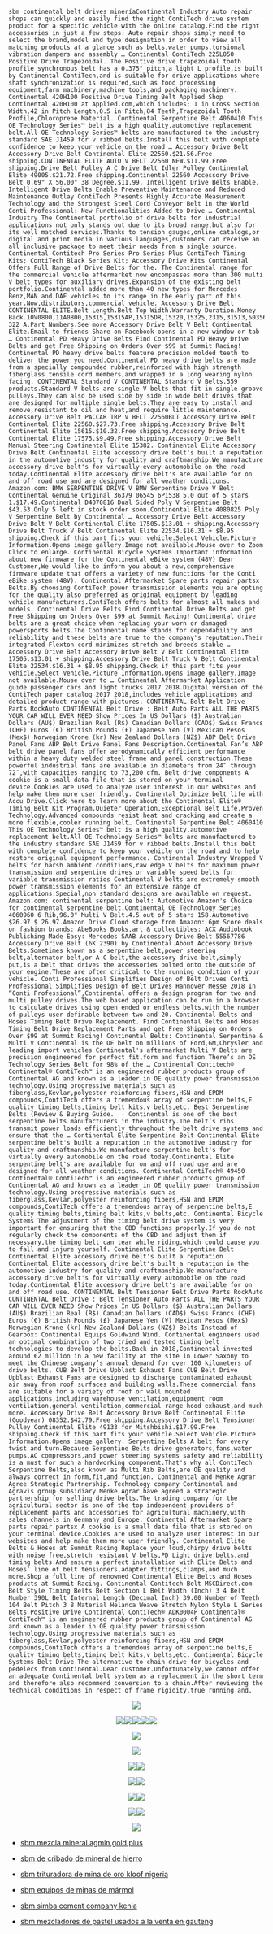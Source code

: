 
```
sbm continental belt drives mineríaContinental Industry Auto repair shops can quickly and easily find the right ContiTech drive system product for a specific vehicle with the online catalog.Find the right accessories in just a few steps: Auto repair shops simply need to select the brand,model and type designation in order to view all matching products at a glance such as belts,water pumps,torsional vibration dampers and assembly … Continental ContiTech 225L050 Positive Drive Trapezoidal. The Positive drive trapezoidal tooth profile synchronous belt has a 0.375" pitch,a light L profile,is built by Continental ContiTech,and is suitable for drive applications where shaft synchronization is required,such as food processing equipment,farm machinery,machine tools,and packaging machinery. Continental 420H100 Positive Drive Timing Belt Applied Shop Continental 420H100 at Applied.com,which includes; 1 in Cross Section Width,42 in Pitch Length,0.5 in Pitch,84 Teeth,Trapezoidal Tooth Profile,Chloroprene Material. Continental Serpentine Belt 4060410 This OE Technology Series™ belt is a high quality,automotive replacement belt.All OE Technology Series™ belts are manufactured to the industry standard SAE J1459 for v ribbed belts.Install this belt with complete confidence to keep your vehicle on the road … Accessory Drive Belt Accessory Drive Belt Continental Elite 22560.$21.56.Free shipping.CONTINENTAL ELITE AUTO V BELT 22560 NEW.$11.99.Free shipping.Drive Belt Pulley A C Drive Belt Idler Pulley Continental Elite 49005.$21.72.Free shipping.Continental 22560 Accessory Drive Belt 0.69" X 56.00" 38 Degree.$11.99. Intelligent Drive Belts Enable. Intelligent Drive Belts Enable Preventive Maintenance and Reduced Maintenance Outlay ContiTech Presents Highly Accurate Measurement Technology and the Strongest Steel Cord Conveyor Belt in the World Conti Professional: New Functionalities Added to Drive … Continental Industry The Continental portfolio of drive belts for industrial applications not only stands out due to its broad range,but also for its well matched services.Thanks to tension gauges,online catalogs,or digital and print media in various languages,customers can receive an all inclusive package to meet their needs from a single source. Continental Contitech Pro Series Pro Series Plus ContiTech Timing Kits; ContiTech Black Series Kit; Accessory Drive Kits Continental Offers Full Range of Drive Belts for the. The Continental range for the commercial vehicle aftermarket now encompasses more than 300 multi V belt types for auxiliary drives.Expansion of the existing belt portfolio.Continental added more than 40 new types for Mercedes Benz,MAN and DAF vehicles to its range in the early part of this year.Now,distributors,commercial vehicle. Accessory Drive Belt CONTINENTAL ELITE.Belt Length.Belt Top Width.Warranty Duration.Money Back.10V0800,11A0800,15315,15315AP,15315DR,15320,15325,2315,31513,50356,7315,AVX10X0813LA,JB 322 A.Part Numbers.See more Accessory Drive Belt V Belt Continental Elite.Email to friends Share on Facebook opens in a new window or tab … Continental PD Heavy Drive Belts Find Continental PD Heavy Drive Belts and get Free Shipping on Orders Over $99 at Summit Racing! Continental PD heavy drive belts feature precision molded teeth to deliver the power you need.Continental PD heavy drive belts are made from a specially compounded rubber,reinforced with high strength fiberglass tensile cord members,and wrapped in a long wearing nylon facing. CONTINENTAL Standard V CONTINENTAL Standard V Belts.559 products.Standard V belts are single V belts that fit in single groove pulleys.They can also be used side by side in wide belt drives that are designed for multiple single belts.They are easy to install and remove,resistant to oil and heat,and require little maintenance. Accessory Drive Belt PACCAR TRP V BELT 22560BLT Accessory Drive Belt Continental Elite 22560.$27.73.Free shipping.Accessory Drive Belt Continental Elite 15615.$10.32.Free shipping.Accessory Drive Belt Continental Elite 17575.$9.49.Free shipping.Accessory Drive Belt Manual Steering Continental Elite 15382. Continental Elite Accessory Drive Belt Continental Elite accessory drive belt's built a reputation in the automotive industry for quality and craftmanship.We manufacture accessory drive belt's for virtually every automobile on the road today.Continental Elite accessory drive belt's are available for on and off road use and are designed for all weather conditions. Amazon.com: BMW SERPENTINE DRIVE V BMW Serpentine Drive V Belt Continental Genuine Original 36379 06545 6P1538 5.0 out of 5 stars 1.$17.49.Continental D4070816 Dual Sided Poly V Serpentine Belt $43.53.Only 5 left in stock order soon.Continental Elite 4080825 Poly V Serpentine Belt by Continental … Accessory Drive Belt Accessory Drive Belt V Belt Continental Elite 17505.$13.01 + shipping.Accessory Drive Belt Truck V Belt Continental Elite 22534.$16.31 + $8.95 shipping.Check if this part fits your vehicle.Select Vehicle.Picture Information.Opens image gallery.Image not available.Mouse over to Zoom Click to enlarge. Continental Bicycle Systems Important information about new firmware for the Continental eBike system (48V) Dear Customer,We would like to inform you about a new,comprehensive firmware update that offers a variety of new functions for the Conti eBike system (48V). Continental Aftermarket Spare parts repair partsx Belts.By choosing ContiTech power transmission elements you are opting for the quality also preferred as original equipment by leading vehicle manufacturers.ContiTech offers belts for almost all makes and models. Continental Drive Belts Find Continental Drive Belts and get Free Shipping on Orders Over $99 at Summit Racing! Continental drive belts are a great choice when replacing your worn or damaged powersports belts.The Continental name stands for dependability and reliability and these belts are true to the company's reputation.Their integrated Flexton cord minimizes stretch and breeds stable … Accessory Drive Belt Accessory Drive Belt V Belt Continental Elite 17505.$13.01 + shipping.Accessory Drive Belt Truck V Belt Continental Elite 22534.$16.31 + $8.95 shipping.Check if this part fits your vehicle.Select Vehicle.Picture Information.Opens image gallery.Image not available.Mouse over to … Continental Aftermarket Application guide passenger cars and light trucks 2017 2018.Digital version of the ContiTech paper catalog 2017 2018,includes vehicle applications and detailed product range with pictures. CONTINENTAL Belt Belt Drive Parts RockAuto CONTINENTAL Belt Drive : Belt Auto Parts ALL THE PARTS YOUR CAR WILL EVER NEED Show Prices In US Dollars ($) Australian Dollars (AU$) Brazilian Real (R$) Canadian Dollars (CAD$) Swiss Francs (CHF) Euros (€) British Pounds (£) Japanese Yen (¥) Mexican Pesos (Mex$) Norwegian Krone (kr) New Zealand Dollars (NZ$) ABP Belt Drive Panel Fans ABP Belt Drive Panel Fans Description.Continental Fan’s ABP belt drive panel fans offer aerodynamically efficient performance within a heavy duty welded steel frame and panel construction.These powerful industrial fans are available in diameters from 24″ through 72″,with capacities ranging to 73,200 cfm. Belt drive components A cookie is a small data file that is stored on your terminal device.Cookies are used to analyze user interest in our websites and help make them more user friendly. Continental Optimize belt life with Accu Drive.Click here to learn more about the Continental Elite® Timing Belt Kit Program.Quieter Operation,Exceptional Belt Life,Proven Technology.Advanced compounds resist heat and cracking and create a more flexible,cooler running belt… Continental Serpentine Belt 4060410 This OE Technology Series™ belt is a high quality,automotive replacement belt.All OE Technology Series™ belts are manufactured to the industry standard SAE J1459 for v ribbed belts.Install this belt with complete confidence to keep your vehicle on the road and to help restore original equipment performance. Continental Industry Wrapped V belts for harsh ambient conditions,raw edge V belts for maximum power transmission and serpentine drives or variable speed belts for variable transmission ratios Continental V belts are extremely smooth power transmission elements for an extensive range of applications.Special,non standard designs are available on request. Amazon.com: continental serpentine belt: Automotive Amazon's Choice for continental serpentine belt.Continental OE Technology Series 4060960 6 Rib,96.0" Multi V Belt.4.5 out of 5 stars 158.Automotive $26.97 $ 26.97.Amazon Drive Cloud storage from Amazon: 6pm Score deals on fashion brands: AbeBooks Books,art & collectibles: ACX Audiobook Publishing Made Easy: Mercedes SAAB Accessory Drive Belt 55567786 Accessory Drive Belt (6K 2390) by Continental.About Accessory Drive Belts.Sometimes known as a serpentine belt,power steering belt,alternator belt,or A C belt,the accessory drive belt,simply put,is a belt that drives the accessories bolted onto the outside of your engine.These are often critical to the running condition of your vehicle. Conti Professional Simplifies Design of Belt Drives Conti Professional Simplifies Design of Belt Drives Hannover Messe 2018 In “Conti Professional”,Continental offers a design program for two and multi pulley drives.The web based application can be run in a browser to calculate drives using open ended or endless belts,with the number of pulleys user definable between two and 20. Continental Belts and Hoses Timing Belt Drive Replacement. Find Continental Belts and Hoses Timing Belt Drive Replacement Parts and get Free Shipping on Orders Over $99 at Summit Racing! Continental Belts: Continental Serpentine & Multi V Continental is the OE belt on millions of Ford,GM,Chrysler and leading import vehicles Continental's aftermarket Multi V Belts are precision engineered for perfect fit,form and function There’s an OE Technology Series Belt for 98% of the … Continental Contitech® Continental® ContiTech™ is an engineered rubber products group of Continental AG and known as a leader in OE quality power transmission technology.Using progressive materials such as fiberglass,Kevlar,polyester reinforcing fibers,HSN and EPDM compounds,ContiTech offers a tremendous array of serpentine belts,E quality timing belts,timing belt kits,v belts,etc. Best Serpentine Belts (Review & Buying Guide.  · Continental is one of the best serpentine belts manufacturers in the industry.The belt’s ribs transmit power loads efficiently throughout the belt drive systems and ensure that the … Continental Elite Serpentine Belt Continental Elite serpentine belt's built a reputation in the automotive industry for quality and craftmanship.We manufacture serpentine belt's for virtually every automobile on the road today.Continental Elite serpentine belt's are available for on and off road use and are designed for all weather conditions. Continental ContiTech® 49450 Continental® ContiTech™ is an engineered rubber products group of Continental AG and known as a leader in OE quality power transmission technology.Using progressive materials such as fiberglass,Kevlar,polyester reinforcing fibers,HSN and EPDM compounds,ContiTech offers a tremendous array of serpentine belts,E quality timing belts,timing belt kits,v belts,etc. Continental Bicycle Systems The adjustment of the timing belt drive system is very important for ensuring that the CBD functions properly.If you do not regularly check the components of the CBD and adjust them if necessary,the timing belt can tear while riding,which could cause you to fall and injure yourself. Continental Elite Serpentine Belt Continental Elite accessory drive belt's built a reputation Continental Elite accessory drive belt's built a reputation in the automotive industry for quality and craftmanship.We manufacture accessory drive belt's for virtually every automobile on the road today.Continental Elite accessory drive belt's are available for on and off road use. CONTINENTAL Belt Tensioner Belt Drive Parts RockAuto CONTINENTAL Belt Drive : Belt Tensioner Auto Parts ALL THE PARTS YOUR CAR WILL EVER NEED Show Prices In US Dollars ($) Australian Dollars (AU$) Brazilian Real (R$) Canadian Dollars (CAD$) Swiss Francs (CHF) Euros (€) British Pounds (£) Japanese Yen (¥) Mexican Pesos (Mex$) Norwegian Krone (kr) New Zealand Dollars (NZ$) Belts Instead of Gearbox: Continental Equips Goldwind Wind. Continental engineers used an optimal combination of two tried and tested timing belt technologies to develop the belts.Back in 2018,Continental invested around €2 million in a new facility at the site in Lower Saxony to meet the Chinese company’s annual demand for over 100 kilometers of drive belts. CUB Belt Drive Upblast Exhaust Fans CUB Belt Drive Upblast Exhaust Fans are designed to discharge contaminated exhaust air away from roof surfaces and building walls.These commercial fans are suitable for a variety of roof or wall mounted applications,including warehouse ventilation,equipment room ventilation,general ventilation,commercial range hood exhaust,and much more. Accessory Drive Belt Accessory Drive Belt Continental Elite (Goodyear) 08352.$42.79.Free shipping.Accessory Drive Belt Tensioner Pulley Continental Elite 49133 for Mitshbishi.$17.99.Free shipping.Check if this part fits your vehicle.Select Vehicle.Picture Information.Opens image gallery. Serpentine Belts A belt for every twist and turn.Because Serpentine Belts drive generators,fans,water pumps,AC compressors,and power steering systems safety and reliability is a must for such a hardworking component.That's why all ContiTech Serpentine Belts,also known as Multi Rib Belts,are OE quality and always correct in form,fit,and function. Continental and Menke Agrar Agree Strategic Partnership. Technology company Continental and Agravis group subsidiary Menke Agrar have agreed a strategic partnership for selling drive belts.The trading company for the agricultural sector is one of the top independent providers of replacement parts and accessories for agricultural machinery,with sales channels in Germany and Europe. Continental Aftermarket Spare parts repair partsx A cookie is a small data file that is stored on your terminal device.Cookies are used to analyze user interest in our websites and help make them more user friendly. Continental Elite Belts & Hoses at Summit Racing Replace your loud,chirpy drive belts with noise free,stretch resistant V belts,PD Light drive belts,and timing belts.And ensure a perfect installation with Elite Belts and Hoses’ line of belt tensioners,adapter fittings,clamps,and much more.Shop a full line of renowned Continental Elite Belts and Hoses products at Summit Racing. Continental Contitech Belt MSCDirect.com Belt Style Timing Belts Belt Section L Belt Width (Inch) 3 4 Belt Number 390L Belt Internal Length (Decimal Inch) 39.00 Number of Teeth 104 Belt Pitch 3 8 Material Helanca Weave Stretch Nylon Style L Series Belts Positive Drive Continental ContiTech® ADK0004P Continental® ContiTech™ is an engineered rubber products group of Continental AG and known as a leader in OE quality power transmission technology.Using progressive materials such as fiberglass,Kevlar,polyester reinforcing fibers,HSN and EPDM compounds,ContiTech offers a tremendous array of serpentine belts,E quality timing belts,timing belt kits,v belts,etc. Continental Bicycle Systems Belt Drive The alternative to chain drive for bicycles and pedelecs from Continental.Dear customer.Unfortunately,we cannot offer an adequate Continental belt system as a replacement in the short term and therefore also recommend conversion to a chain.After reviewing the technical conditions in respect of frame rigidity,true running and. 
```

<div align="center">

<a href="https://es-crusher.shibang-china.com/github&k=sbm+continental+belt+drives+miner%C3%ADa"><img src="https://static.shibang-china.com/es/crusher/logo.jpg"></a>

<a href="https://es-crusher.shibang-china.com/github&k=sbm+continental+belt+drives+miner%C3%ADa"><img src="https://static.shibang-china.com/es/crusher/index.jpg"></a><a href="https://es-crusher.shibang-china.com/material.htmlgithub&k=sbm+continental+belt+drives+miner%C3%ADa"><img src="https://static.shibang-china.com/es/crusher/material.jpg"></a><a href="https://es-crusher.shibang-china.com/application.htmlgithub&k=sbm+continental+belt+drives+miner%C3%ADa"><img src="https://static.shibang-china.com/es/crusher/application.jpg"></a><a href="https://es-crusher.shibang-china.com/aboutus.htmlgithub&k=sbm+continental+belt+drives+miner%C3%ADa"><img src="https://static.shibang-china.com/es/crusher/aboutus.jpg"></a><a href="https://es-crusher.shibang-china.com/contact.htmlgithub&k=sbm+continental+belt+drives+miner%C3%ADa"><img src="https://static.shibang-china.com/es/crusher/contact.jpg"></a>

<a href="https://es-crusher.shibang-china.com/github&k=sbm+continental+belt+drives+miner%C3%ADa"><img src="https://static.shibang-china.com/es/crusher/banner.jpg"></a>

<a href="https://swt.shibang-china.com/github&k=sbm+continental+belt+drives+miner%C3%ADa"><img src="https://static.shibang-china.com/es/crusher/text.jpg"></a>

<a href="https://swt.shibang-china.com/github&k=sbm+continental+belt+drives+miner%C3%ADa"><img src="https://static.shibang-china.com/es/crusher/chat.jpg"></a><a href="https://es-crusher.shibang-china.com/contact.htmlgithub&k=sbm+continental+belt+drives+miner%C3%ADa"><img src="https://static.shibang-china.com/es/crusher/message.jpg"></a>

<a href="https://es-crusher.shibang-china.com/products/pe.htmlgithub&k=sbm+continental+belt+drives+miner%C3%ADa"><img src="https://static.shibang-china.com/es/crusher/pe.jpg"></a><a href="https://es-crusher.shibang-china.com/products/pf.htmlgithub&k=sbm+continental+belt+drives+miner%C3%ADa"><img src="https://static.shibang-china.com/es/crusher/pf.jpg"></a>

<a href="https://es-crusher.shibang-china.com/products/hpt.htmlgithub&k=sbm+continental+belt+drives+miner%C3%ADa"><img src="https://static.shibang-china.com/es/crusher/hpt.jpg"></a><a href="https://es-crusher.shibang-china.com/products/vsi.htmlgithub&k=sbm+continental+belt+drives+miner%C3%ADa"><img src="https://static.shibang-china.com/es/crusher/vsi.jpg"></a>

<a href="https://es-crusher.shibang-china.com/products/klv.htmlgithub&k=sbm+continental+belt+drives+miner%C3%ADa"><img src="https://static.shibang-china.com/es/crusher/klv.jpg"></a><a href="https://es-crusher.shibang-china.com/products/portable.htmlgithub&k=sbm+continental+belt+drives+miner%C3%ADa"><img src="https://static.shibang-china.com/es/crusher/portable.jpg"></a>

<a href="https://swt.shibang-china.com/github&k=sbm+continental+belt+drives+miner%C3%ADa"><img src="https://static.shibang-china.com/es/crusher/case.jpg"></a>

</div>


* [sbm mezcla mineral agmin gold plus](sbm%20mezcla%20mineral%20agmin%20gold%20plus.md)

* [sbm de cribado de mineral de hierro](sbm%20de%20cribado%20de%20mineral%20de%20hierro.md)

* [sbm trituradora de mina de oro kloof nigeria](sbm%20trituradora%20de%20mina%20de%20oro%20kloof%20nigeria.md)

* [sbm equipos de minas de mármol](sbm%20equipos%20de%20minas%20de%20m%C3%A1rmol.md)

* [sbm simba cement company kenia](sbm%20simba%20cement%20company%20kenia.md)

* [sbm mezcladores de pastel usados ​​a la venta en gauteng](sbm%20mezcladores%20de%20pastel%20usados%20%E2%80%8B%E2%80%8Ba%20la%20venta%20en%20gauteng.md)
